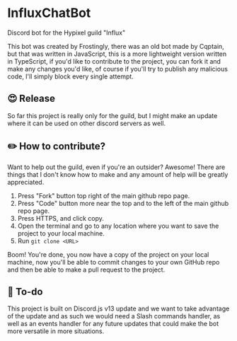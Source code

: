 # InfluxChatBot

Discord bot for the Hypixel guild "Influx"

This bot was created by Frostingly, there was an old bot made by Cqptain, but that was written in JavaScript, this is a more lightweight version written in TypeScript, if you'd like to contribute to the project, you can fork it and make any changes you'd like, of course if you'll try to publish any malicious code, I'll simply block every single attempt.

## 😍 Release

So far this project is really only for the guild, but I might make an update where it can be used on other discord servers as well.

## ✏️ How to contribute?

Want to help out the guild, even if you're an outsider? Awesome! There are things that I don't know how to make and any amount of help will be greatly appreciated.

1. Press "Fork" button top right of the main github repo page.
2. Press "Code" button more near the top and to the left of the main github repo page.
3. Press HTTPS, and click copy.
4. Open the terminal and go to any location where you want to save the project to your local machine.
5. Run `git clone <URL>`

Boom! You're done, you now have a copy of the project on your local machine, now you'll be able to commit changes to your own GitHub repo and then be able to make a pull request to the project.

## 📝 To-do

This project is built on Discord.js v13 update and we want to take advantage of the update and as such we would need a Slash commands handler, as well as an events handler for any future updates that could make the bot more versatile in more situations.